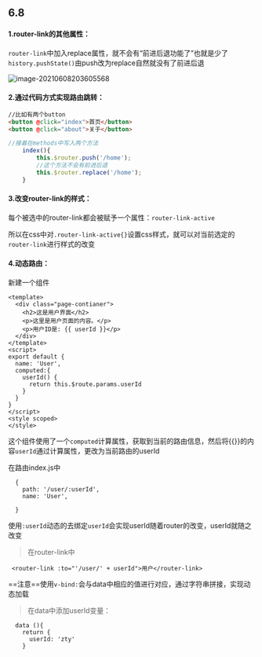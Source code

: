 ## 6.8

#### 1.router-link的其他属性：

`router-link`中加入replace属性，就不会有“前进后退功能了”也就是少了`history.pushState()`由push改为replace自然就没有了前进后退

![image-20210608203605568](C:\Users\gjm\AppData\Roaming\Typora\typora-user-images\image-20210608203605568.png)



#### 2.通过代码方式实现路由跳转：

```html
//比如有两个button
<button @click="index">首页</button>
<button @click="about">关于</button>
```

```js
//接着在methods中写入两个方法
	index(){
		this.$router.push('/home');
		//这个方法不会有前进后退
		this.$router.replace('/home');
	}
```



#### 3.改变router-link的样式：

每个被选中的router-link都会被赋予一个属性：`router-link-active`

所以在css中对`.router-link-active{}`设置css样式，就可以对当前选定的`router-link`进行样式的改变



#### 4.动态路由：

新建一个组件

```vue
<template>
  <div class="page-contianer">
    <h2>这是用户界面</h2>
    <p>这里是用户页面的内容。</p>
    <p>用户ID是: {{ userId }}</p>
  </div>
</template>
<script>
export default {
  name: 'User',
  computed:{
    userId() {
      return this.$route.params.userId
    }
  }
}
</script>
<style scoped>
</style>
```

这个组件使用了一个`computed`计算属性，获取到当前的路由信息，然后将{{}}的内容`userId`通过计算属性，更改为当前路由的userId

在路由index.js中

```vue
  {
    path: '/user/:userId',
    name: 'User',

  }
```

使用`:userId`动态的去绑定`userId`会实现userId随着router的改变，userId就随之改变

> 在router-link中

```vue
 <router-link :to="'/user/' + userId">用户</router-link>
```

==注意==使用`v-bind:`会与data中相应的值进行对应，通过字符串拼接，实现动态加载

> 在data中添加userId变量：

```vue
  data (){
    return {
      userId: 'zty'
    }
```

